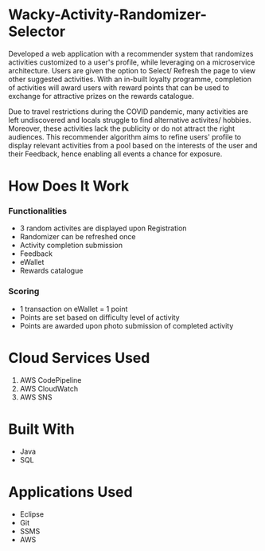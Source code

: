 # Wacky-Activity-Randomizer-Selector
Developed a web application with a recommender system that randomizes activities customized to a user's profile, while leveraging on a microservice architecture. Users are given the option to Select/ Refresh the page to view other suggested activities. With an in-built loyalty programme, completion of activities will award users with reward points that can be used to exchange for attractive prizes on the rewards catalogue. <br />

Due to travel restrictions during the COVID pandemic, many activities are left undiscovered and locals struggle to find alternative activites/ hobbies. Moreover, these activities lack the publicity or do not attract the right audiences. This recommender algorithm aims to refine users' profile to display relevant activities from a pool based on the interests of the user and their Feedback, hence enabling all events a chance for exposure. 

# How Does It Work
### Functionalities
- 3 random activites are displayed upon Registration 
-	Randomizer can be refreshed once
-	Activity completion submission 
-	Feedback 
-	eWallet
-	Rewards catalogue

### Scoring
- 1 transaction on eWallet = 1 point
- Points are set based on difficulty level of activity
- Points are awarded upon photo submission of completed activity 

# Cloud Services Used
1. AWS CodePipeline
2. AWS CloudWatch
3. AWS SNS

# Built With 
- Java <br />
- SQL

# Applications Used
- Eclipse
- Git
- SSMS
- AWS
